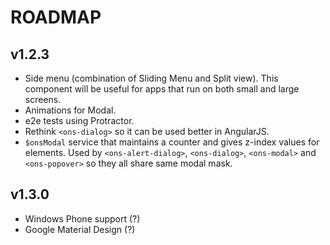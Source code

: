 
ROADMAP
====

v1.2.3
----

 * Side menu (combination of Sliding Menu and Split view). This component will be useful for apps that run on both small and large screens.
 * Animations for Modal.
 * e2e tests using Protractor.
 * Rethink `<ons-dialog>` so it can be used better in AngularJS.
 * `$onsModal` service that maintains a counter and gives z-index values for elements. Used by `<ons-alert-dialog>`, `<ons-dialog>`, `<ons-modal>` and `<ons-popover>` so they all share same modal mask.

v1.3.0
----

 * Windows Phone support (?)
 * Google Material Design (?)
